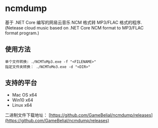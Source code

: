 # ncmdump
基于 .NET Core 编写的网易云音乐 NCM 格式转 MP3/FLAC 格式的程序.(Netease cloud music based on .NET Core NCM format to MP3/FLAC format program.)

## 使用方法
```
单个文件转换: ./NCMToMp3.exe -f "<FILENAME>"  
指定文件夹转换： ./NCMToMo3.exe -d "<DIR>"
```

## 支持的平台
- Mac OS x64
- Win10 x64
- Linux x64

二进制文件下载地址：
[https://github.com/GameBelial/ncmdump/releases](https://github.com/GameBelial/ncmdump/releases)
